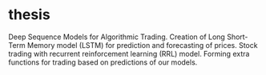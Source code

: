 # thesis
Deep Sequence Models for Algorithmic Trading.
Creation of Long Short-Term Memory model (LSTM) for prediction and forecasting of prices.
Stock trading with recurrent reinforcement learning (RRL) model.
Forming extra functions for trading based on predictions of our models.
